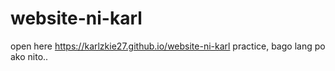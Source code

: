 # website-ni-karl
open here https://karlzkie27.github.io/website-ni-karl
practice,  bago lang po ako nito.. 
